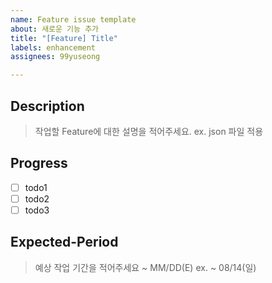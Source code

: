 ```yaml
---
name: Feature issue template
about: 새로운 기능 추가
title: "[Feature] Title"
labels: enhancement
assignees: 99yuseong

---
```


## Description

> 작업할 Feature에 대한 설명을 적어주세요.
> ex. json 파일 적용

## Progress

- [ ] todo1
- [ ] todo2
- [ ] todo3

## Expected-Period
> 예상 작업 기간을 적어주세요
> ~ MM/DD(E) ex. ~ 08/14(일)
